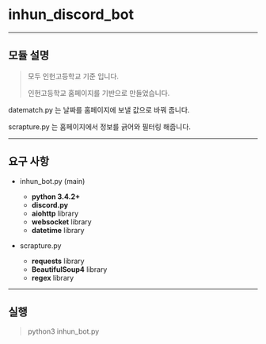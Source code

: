inhun_discord_bot
============

- - -

모듈 설명
 -------------

> 모두 인헌고등학교 기준 입니다.
>
> 인헌고등학교 홈페이지를 기반으로 만들었습니다.

datematch.py 는 날짜를 홈페이지에 보낼 값으로 바꿔 줍니다.

scrapture.py 는 홈페이지에서 정보를 긁어와 필터링 해줍니다.


- - -

요구 사항
---------
- inhun_bot.py (main)
  - __python 3.4.2+__
  - __discord.py__
  - __aiohttp__ library
  - __websocket__ library
  - __datetime__ library

- scrapture.py
  - __requests__ library
  - __BeautifulSoup4__ library
  - __regex__ library

- - -

실행
-----------

>python3 inhun_bot.py

